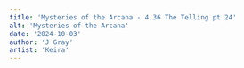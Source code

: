 ```yaml
---
title: 'Mysteries of the Arcana - 4.36 The Telling pt 24'
alt: 'Mysteries of the Arcana'
date: '2024-10-03'
author: 'J Gray'
artist: 'Keira'
---
```

